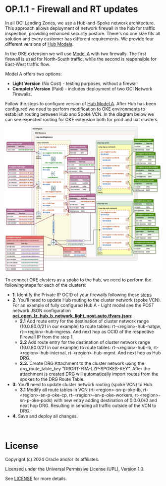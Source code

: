 # OP.1.1 - Firewall and RT updates <!-- omit from toc -->

In all OCI Landing Zones, we use a Hub-and-Spoke network architecture. This approach allows deployment of network firewall in the hub for traffic inspection, providing enhanced security posture. There's no one size fits all solution and every customer has different requirements. We provide four different versions of [Hub Models](https://github.com/oci-landing-zones/oci-landing-zone-operating-entities/tree/master/addons/oci-hub-models).

In the OKE extension we will use [Model A](https://github.com/oci-landing-zones/oci-landing-zone-operating-entities/blob/master/addons/oci-hub-models/hub_a/readme.md) with two firewalls. The first firewall is used for North-South traffic, while the second is responsible for East-West traffic flow.

Model A offers two options:
- **Light Version** (No Cost) - testing purposes, without a firewall
- **Complete Version** (Paid) - includes deployment of two OCI Network Firewalls.

Follow the steps to configure version of [Hub Model A](https://github.com/oci-landing-zones/oci-landing-zone-operating-entities/tree/oke/workload-extensions/oke/1_oke_extension). After Hub has been configured we need to perform modification to OKE environments to establish routing between Hub and Spoke VCN. In the diagram below we can see expected routing for OKE extension both for prod and uat clusters.

<img src="../../content/net-routing.png" width="1000" height="auto">

To connect OKE clusters as a spoke to the hub, we need to perform the following steps for each of the clusters:

- **1.** Identify the Private IP OCID of your firewalls following these [steps](https://github.com/oci-landing-zones/oci-landing-zone-operating-entities/blob/master/commons/content/howto_identify_private_ip_ocid_vm_vnic.md)
- **2.** You'll need to update Hub routing to the cluster network (spoke VCN). For an example of fully configured Hub A - Light model see the POST network JSON configuration [**oci_open_lz_hub_b_network_light_post.auto.tfvars.json**](https://github.com/oci-landing-zones/oci-landing-zone-operating-entities/blob/v2.2.0-oneoe_v2/addons/oci-hub-models/hub_a/oci_open_lz_hub_a_network_light.auto.tfvars.json):
  - **2.1** Add route entry for the destination of cluster network range (10.0.80.0/21 in our example) to route tables: rt-\<region>-hub-natgw,  rt-\<region>-hub-ingress. And next hop as OCID of the respective Firewall IP from the step 1. 
  - **2.2**  Add route entry for the destination of cluster network range (10.0.80.0/21 in our example) to route tables:  rt-\<region>-hub-lb,  rt-\<region>-hub-internal,  rt-\<region>-hub-mgmt. And next hop as Hub DRG.
  - **2.3.** Create DRG Attachment to the cluster network using the drg_route_table_key "DRGRT-FRA-LZP-SPOKES-KEY". After the attachment is created DRG will automatically import routes from the spokes to the DRG Route Table.
- **3.** You'll need to update cluster network routing (spoke VCN) to Hub.
  - **3.1** Modify all route tables in VCN (rt-\<region>-sn-p-oke-lb, rt-\<region>-sn-p-oke-cp, rt-\<region>-sn-p-oke-workers, rt-\<region>-sn-p-oke-pods) with new entry adding destination of 0.0.0.0/0 and next hop DRG. Resulting in sending all traffic outside of the VCN to DRG.
- **4.** Save and deploy all changes.

&nbsp;

# License <!-- omit from toc -->

Copyright (c) 2024 Oracle and/or its affiliates.

Licensed under the Universal Permissive License (UPL), Version 1.0.

See [LICENSE](/LICENSE) for more details.
